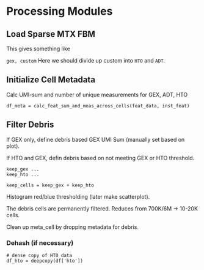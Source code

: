 
# Processing Modules

## Load Sparse MTX FBM
This gives something like

```gex, custom```
Here we should divide up custom into `HTO` and `ADT`. 

## Initialize Cell Metadata
Calc UMI-sum and number of unique measurements for GEX, ADT, HTO

```
df_meta = calc_feat_sum_and_meas_across_cells(feat_data, inst_feat)
```

## Filter Debris
If GEX only, define debris based GEX UMI Sum (manually set based on plot). 

If HTO and GEX, defin debris based on not meeting GEX or HTO threshold. 

```
keep_gex ...
keep_hto ...

keep_cells = keep_gex + keep_hto
```

Histogram red/blue thresholding (later make scatterplot). 

The debris cells are permanently filtered. Reduces from 700K/6M -> 10-20K cells.

Clean up meta_cell by dropping metadata for debris.

### Dehash (if necessary)

```
# dense copy of HTO data
df_hto = deepcopy(df['hto'])
```
